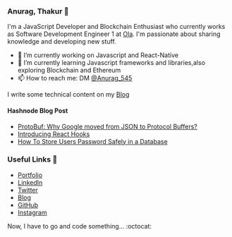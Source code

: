 ### Anurag, Thakur 👋

I'm a JavaScript Developer and Blockchain Enthusiast who currently works as Software Development Engineer 1 at [Ola](https://www.olacabs.com). I'm passionate about sharing knowledge and developing new stuff.

- 🔭 I’m currently working on Javascript and React-Native
- 🌱 I’m currently learning Javascript frameworks and libraries,also exploring Blockchain and Ethereum
- 📫 How to reach me: DM [@Anurag_545](https://twitter.com/Anurag_545)

I write some technical content on my [Blog](https://anuragthakur.hashnode.dev)
#### Hashnode Blog Post
<!-- HASHNODE:START -->
- [ProtoBuf: Why Google moved from JSON to Protocol Buffers?](https://anuragthakur.hashnode.dev/protobuf-why-google-moved-from-json-to-protocol-buffers-ckdxb8sgi03kdjas17ril3fbi)
- [Introducing React Hooks](https://anuragthakur.hashnode.dev/introducing-react-hooks-ckav7rdi7077a4us1wdawvx0m)
- [How To Store Users Password Safely in a Database](https://anuragthakur.hashnode.dev/how-to-store-users-password-safely-in-a-database-ck8xfkhj2003zn3s12odfr23a)
<!-- HASHNODE:END -->



### Useful Links 💙

- [Portfolio](https://anurag545.github.io/)
- [LinkedIn](https://www.linkedin.com/in/anurag545)
- [Twitter](https://twitter.com/Anurag_545)
- [Blog](https://anuragthakur.hashnode.dev)
- [GitHub](https://github.com/anurag545)
- [Instagram](https://www.instagram.com/areweall_loststars/)


Now, I have to go and code something... :octocat:
